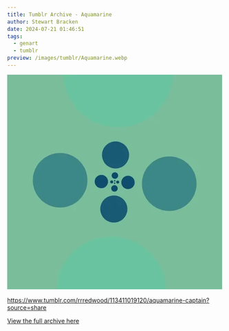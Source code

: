 ```yaml
---
title: Tumblr Archive - Aquamarine
author: Stewart Bracken
date: 2024-07-21 01:46:51
tags:
  - genart
  - tumblr
preview: /images/tumblr/Aquamarine.webp
---
```


![Aquamarine](/images/tumblr/Aquamarine.webp)

https://www.tumblr.com/rrredwood/113411019120/aquamarine-captain?source=share

[View the full archive here](https://www.tumblr.com/rrredwood)